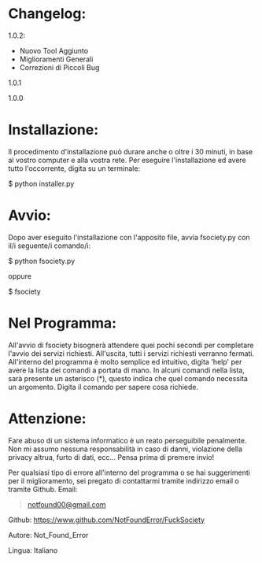 Changelog:
==========
1.0.2:
- Nuovo Tool Aggiunto
- Miglioramenti Generali
- Correzioni di Piccoli Bug

1.0.1

1.0.0

Installazione:
==============
Il procedimento d'installazione può durare anche o oltre i 30 minuti, 
in base al vostro computer e alla vostra rete.
Per eseguire l'installazione ed avere tutto l'occorrente, digita su un terminale:

$ python installer.py

Avvio:
======
Dopo aver eseguito l'installazione con l'apposito file, avvia fsociety.py con 
il/i seguente/i comando/i:

$ python fsociety.py

oppure

$ fsociety

Nel Programma:
==============
All'avvio di fsociety bisognerà attendere quei pochi secondi per completare l'avvio 
dei servizi richiesti.
All'uscita, tutti i servizi richiesti verranno fermati.
All'interno del programma è molto semplice ed intuitivo, digita 'help' per avere la lista 
dei comandi a portata di mano.
In alcuni comandi nella lista, sarà presente un asterisco (*), questo indica che quel 
comando necessita un argomento. 
Digita il comando per sapere cosa richiede.

Attenzione:
===========
Fare abuso di un sistema informatico è un reato perseguibile penalmente. 
Non mi assumo nessuna responsabilità in caso di danni, violazione della privacy altrua, 
furto di dati, ecc...
Pensa prima di premere invio!

Per qualsiasi tipo di errore all'interno del programma o se hai suggerimenti 
per il miglioramento, sei pregato di contattarmi tramite indirizzo email
o tramite Github.
Email:
> notfound00@gmail.com


Github: https://www.github.com/NotFoundError/FuckSociety

Autore: Not_Found_Error 

Lingua: Italiano 
